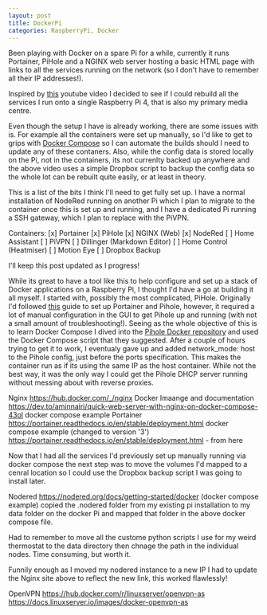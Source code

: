 ```yaml
---
layout: post
title: DockerPi
categories: RaspberryPi, Docker
---
```


Been playing with Docker on a spare Pi for a while, currently it runs Portainer, PiHole and a NGINX web server hosting a basic HTML page with links to all the services running on the network (so I don't have to remember all their IP addresses!). 

Inspired by [this](https://youtu.be/a6mjt8tWUws) youtube video I decided to see if I could rebuild all the services I run onto a single Raspberry Pi 4, that is also my primary media centre. 

Even though the setup I have is already working, there are some issues with is. For example all the containers were set up manually, so I'd like to get to grips with [Docker Compose](https://docs.docker.com/compose/) so I can automate the builds should I need to update any of these contaners. Also, while the config data is stored locally on the Pi, not in the containers, its not currenlty backed up anywhere and the above video uses a simple Dropbox script to backup the config data so the whole lot can be rebuilt quite easily, or at least in theory. 

This is a list of the bits I think I'll need to get fully set up. I have a normal installation of NodeRed running on another Pi which I plan to migrate to the container once this is set up and running, and I have a dedicated Pi running a SSH gateway, which I plan to replace with the PiVPN. 

Containers:
[x] Portainer
[x] PiHole
[x] NGINX (Web)
[x] NodeRed 
[ ] Home Assistant 
[ ] PiVPN 
[ ] Dillinger (Markdown Editor)
[ ] Home Control (Heatmiser)
[ ] Motion Eye 
[ ] Dropbox Backup 

I'll keep this post updated as I progress! 

While its great to have a tool like this to help configure and set up a stack of Docker applications on a Raspberry Pi, I thought I'd have a go at building it all myself. I started with, possibly the most complicated, PiHole. Originally I'd followed [this](https://homenetworkguy.com/how-to/install-pihole-on-raspberry-pi-with-docker-and-portainer/) guide to set up Portainer and Pihole, however, it required a lot of manual configuration in the GUI to get Pihole up and running (with not a small amount of troubleshooting!). Seeing as the whole objective of this is to learn Docker Compose I dived into the [Pihole Docker repository](https://hub.docker.com/r/pihole/pihole) and used the Docker Compose script that they suggested. After a couple of hours trying to get it to work, I eventualy gave up and added network_mode: host to the Pihole config, just before the ports specification. This makes the container run as if its using the same IP as the host container. While not the best way, it was the only way I could get the Pihole DHCP server running without messing about with reverse proxies. 


Nginx 
https://hub.docker.com/_/nginx Docker Imaange and documentation 
https://dev.to/aminnairi/quick-web-server-with-nginx-on-docker-compose-43ol docker compose example 
Portainer 
https://portainer.readthedocs.io/en/stable/deployment.html docker compose example (changed to version '3')
https://portainer.readthedocs.io/en/stable/deployment.html - from here 

Now that I had all the services I'd previously set up manually running via docker compose the next step was to move the volumes I'd mapped to a cenral location so I could use the Dropbox backup script I was going to install later. 

Nodered 
https://nodered.org/docs/getting-started/docker (docker compose example) 
copied the .nodered folder from my existing pi installation to my data folder on the docker Pi and mapped that folder in the above docker compose file. 

Had to remember to move all the custome python scripts I use for my weird thermostat to the data directory then chnage the path in the individual nodes. Time consuming, but worth it. 

Funnily enough as I moved my nodered instance to a new IP I had to update the Nginx site above to reflect the new link, this worked flawlessly! 


OpenVPN 
https://hub.docker.com/r/linuxserver/openvpn-as 
https://docs.linuxserver.io/images/docker-openvpn-as




